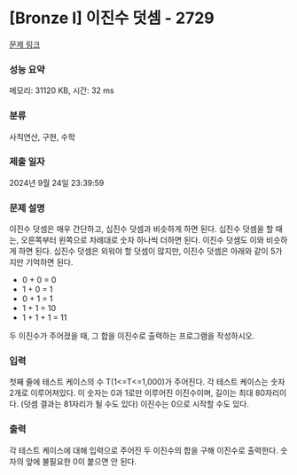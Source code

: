 # [Bronze I] 이진수 덧셈 - 2729 

[문제 링크](https://www.acmicpc.net/problem/2729) 

### 성능 요약

메모리: 31120 KB, 시간: 32 ms

### 분류

사칙연산, 구현, 수학

### 제출 일자

2024년 9월 24일 23:39:59

### 문제 설명

<p>이진수 덧셈은 매우 간단하고, 십진수 덧셈과 비슷하게 하면 된다. 십진수 덧셈을 할 때는, 오른쪽부터 왼쪽으로 차례대로 숫자 하나씩 더하면 된다. 이진수 덧셈도 이와 비슷하게 하면 된다. 십진수 덧셈은 외워야 할 덧셈이 많지만, 이진수 덧셈은 아래와 같이 5가지만 기억하면 된다.</p>

<ul>
	<li>0 + 0 = 0</li>
	<li>1 + 0 = 1</li>
	<li>0 + 1 = 1</li>
	<li>1 + 1 = 10</li>
	<li>1 + 1 + 1 = 11</li>
</ul>

<p>두 이진수가 주어졌을 때, 그 합을 이진수로 출력하는 프로그램을 작성하시오.</p>

### 입력 

 <p>첫째 줄에 테스트 케이스의 수 T(1<=T<=1,000)가 주어진다. 각 테스트 케이스는 숫자 2개로 이루어져있다. 이 숫자는 0과 1로만 이루어진 이진수이며, 길이는 최대 80자리이다. (덧셈 결과는 81자리가 될 수도 있다) 이진수는 0으로 시작할 수도 있다.</p>

### 출력 

 <p>각 테스트 케이스에 대해 입력으로 주어진 두 이진수의 합을 구해 이진수로 출력한다. 숫자의 앞에 불필요한 0이 붙으면 안 된다.</p>

